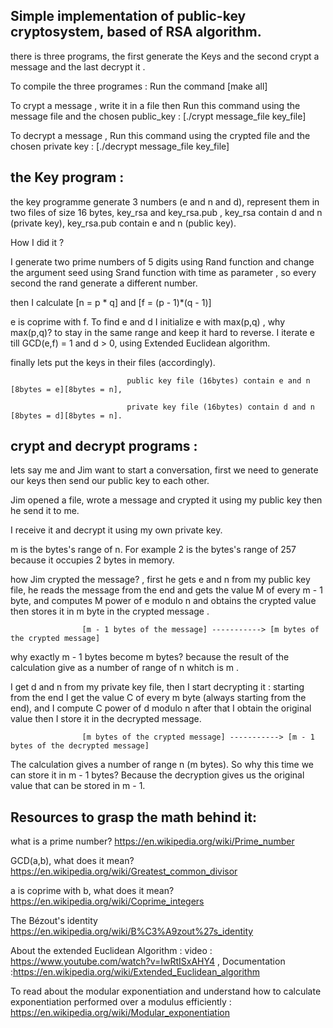 ## Simple implementation of  public-key cryptosystem, based of RSA algorithm.
there is three programs, the first generate the Keys and the second crypt a message and the last decrypt it .

To compile the three programes : Run the command [make all]

To crypt a message , write it in a file then Run this command using the message file and the chosen public_key : [./crypt message_file key_file]

To decrypt a message , Run this command using the crypted file and the chosen private key : [./decrypt message_file key_file]

## the Key program :
the key programme generate 3 numbers (e and n and d), represent them in two files of size 16 bytes, key_rsa and key_rsa.pub , key_rsa contain d and n (private key), key_rsa.pub contain e and n (public key).

How I did it ?

I generate two prime numbers of 5 digits using Rand function and change the argument seed using Srand function with time as parameter , so every second the rand generate a different number.

then I calculate [n = p * q] and [f = (p - 1)*(q - 1)]

e is coprime with f. To find e and d I initialize e with max(p,q) , why max(p,q)? to stay in the same range and keep it hard to reverse. I iterate e till GCD(e,f) = 1 and d > 0,  using Extended Euclidean algorithm.

finally lets put the keys in their files (accordingly). 
                              
                              public key file (16bytes) contain e and n [8bytes = e][8bytes = n],

                              private key file (16bytes) contain d and n [8bytes = d][8bytes = n].

## crypt and decrypt programs : 
lets say me and Jim want to start a conversation, first we need to generate our keys then send our public key to each other.

Jim opened a file, wrote a message and crypted it using my public key then he send it to me.

I receive it and decrypt it using my own private key.

m is the bytes's range of n. For example 2 is the bytes's range of 257 because it occupies 2 bytes in memory.

how Jim crypted the message? , first he gets e and n from my public key file, he reads the message from the end and gets the value M of every m - 1 byte, and computes M power of e modulo n and obtains the crypted value then stores it in m byte in the crypted message .

                    [m - 1 bytes of the message] -----------> [m bytes of the crypted message]

why exactly m - 1 bytes become m bytes? because the result of the calculation give as a number of range of n whitch is m .

I get d and n from my private key file, then I start decrypting it : starting from the end I get the value C of every m byte (always starting from the end), and I compute C power of d modulo n after that I obtain the original value then I store it in the decrypted message.

                    [m bytes of the crypted message] -----------> [m - 1 bytes of the decrypted message]

The calculation gives a number of range n (m bytes). So why this time we can store it in m - 1 bytes? Because the decryption gives us the original value that can be stored in m - 1.

## Resources to grasp the math behind it:

what is a prime number? https://en.wikipedia.org/wiki/Prime_number 

GCD(a,b), what does it mean? https://en.wikipedia.org/wiki/Greatest_common_divisor

a is coprime with b, what does it mean? https://en.wikipedia.org/wiki/Coprime_integers

The Bézout's identity  https://en.wikipedia.org/wiki/B%C3%A9zout%27s_identity

About the extended Euclidean Algorithm : video : https://www.youtube.com/watch?v=IwRtISxAHY4 , Documentation :https://en.wikipedia.org/wiki/Extended_Euclidean_algorithm

To read about the modular exponentiation and understand how to calculate exponentiation performed over a modulus efficiently : https://en.wikipedia.org/wiki/Modular_exponentiation



